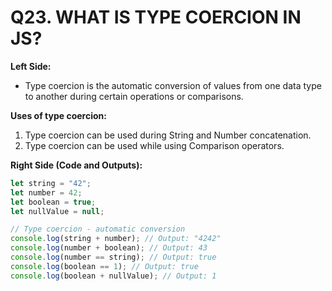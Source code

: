   
# Q23. WHAT IS TYPE COERCION IN JS?

**Left Side:**
- Type coercion is the automatic conversion of values from one data type to another during certain operations or comparisons.

**Uses of type coercion:**
1. Type coercion can be used during String and Number concatenation.
2. Type coercion can be used while using Comparison operators.

**Right Side (Code and Outputs):**
```javascript
let string = "42";
let number = 42;
let boolean = true;
let nullValue = null;

// Type coercion - automatic conversion
console.log(string + number); // Output: "4242"
console.log(number + boolean); // Output: 43
console.log(number == string); // Output: true
console.log(boolean == 1); // Output: true
console.log(boolean + nullValue); // Output: 1